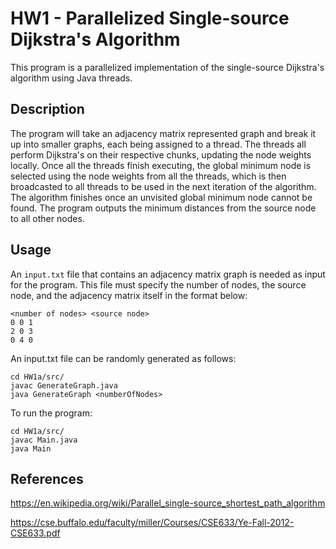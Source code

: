 # HW1 - Parallelized Single-source Dijkstra's Algorithm

This program is a parallelized implementation of the single-source Dijkstra's algorithm using Java threads.

## Description
The program will take an adjacency matrix represented graph and break it up into smaller graphs, each being assigned to a thread. The threads all perform Dijkstra's on their respective chunks, updating the node weights locally. Once all the threads finish executing, the global minimum node is selected using the node weights from all the threads, which is then broadcasted to all threads to be used in the next iteration of the algorithm. The algorithm finishes once an unvisited global minimum node cannot be found. The program outputs the minimum distances from the source node to all other nodes.

## Usage
An ```input.txt``` file that contains an adjacency matrix graph is needed as input for the program. This file must specify the number of nodes, the source node, and the adjacency matrix itself in the format below:
```
<number of nodes> <source node>
0 0 1
2 0 3
0 4 0
```
An input.txt file can be randomly generated as follows:
```
cd HW1a/src/
javac GenerateGraph.java
java GenerateGraph <numberOfNodes>
```
To run the program:
```
cd HW1a/src/
javac Main.java
java Main
```

## References
https://en.wikipedia.org/wiki/Parallel_single-source_shortest_path_algorithm

https://cse.buffalo.edu/faculty/miller/Courses/CSE633/Ye-Fall-2012-CSE633.pdf
